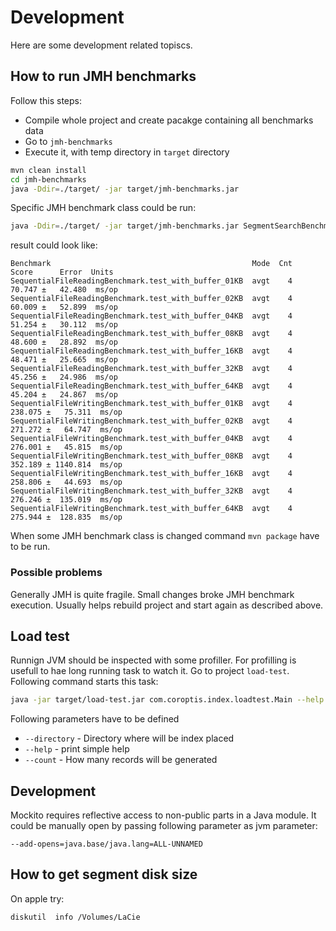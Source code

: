 # Development

Here are some development related topiscs.

## How to run JMH benchmarks

Follow this steps:
* Compile whole project and create pacakge containing all benchmarks data
* Go to `jmh-benchmarks`
* Execute it, with temp directory in `target` directory

```bash
mvn clean install
cd jmh-benchmarks
java -Ddir=./target/ -jar target/jmh-benchmarks.jar
```

Specific JMH benchmark class could be run:

```bash
java -Ddir=./target/ -jar target/jmh-benchmarks.jar SegmentSearchBenchmark
```

result could look like:

```
Benchmark                                             Mode  Cnt    Score      Error  Units
SequentialFileReadingBenchmark.test_with_buffer_01KB  avgt    4   70.747 ±   42.480  ms/op
SequentialFileReadingBenchmark.test_with_buffer_02KB  avgt    4   60.009 ±   52.899  ms/op
SequentialFileReadingBenchmark.test_with_buffer_04KB  avgt    4   51.254 ±   30.112  ms/op
SequentialFileReadingBenchmark.test_with_buffer_08KB  avgt    4   48.600 ±   28.892  ms/op
SequentialFileReadingBenchmark.test_with_buffer_16KB  avgt    4   48.471 ±   25.665  ms/op
SequentialFileReadingBenchmark.test_with_buffer_32KB  avgt    4   45.256 ±   24.986  ms/op
SequentialFileReadingBenchmark.test_with_buffer_64KB  avgt    4   45.204 ±   24.867  ms/op
SequentialFileWritingBenchmark.test_with_buffer_01KB  avgt    4  238.075 ±   75.311  ms/op
SequentialFileWritingBenchmark.test_with_buffer_02KB  avgt    4  271.272 ±   64.747  ms/op
SequentialFileWritingBenchmark.test_with_buffer_04KB  avgt    4  276.001 ±   45.815  ms/op
SequentialFileWritingBenchmark.test_with_buffer_08KB  avgt    4  352.189 ± 1140.814  ms/op
SequentialFileWritingBenchmark.test_with_buffer_16KB  avgt    4  258.806 ±   44.693  ms/op
SequentialFileWritingBenchmark.test_with_buffer_32KB  avgt    4  276.246 ±  135.019  ms/op
SequentialFileWritingBenchmark.test_with_buffer_64KB  avgt    4  275.944 ±  128.835  ms/op
```

When some JMH benchmark class is changed command `mvn package` have to be run.

### Possible problems

Generally JMH is quite fragile. Small changes broke JMH benchmark execution. Usually helps rebuild project and start again as described above.

## Load test

Runnign JVM should be inspected with some profiller. For profilling is usefull to hae long running task to watch it. Go to project `load-test`. Following command starts this task:

```bash
java -jar target/load-test.jar com.coroptis.index.loadtest.Main --help
```

Following parameters have to be defined

* `--directory` - Directory where will be index placed
* `--help` - print simple help
* `--count` - How many records will be generated

## Development

Mockito requires reflective access to non-public parts in a Java module. It could be manually open by passing following parameter as jvm parameter:

```
--add-opens=java.base/java.lang=ALL-UNNAMED
```



## How to get segment disk size

On apple try:

```
diskutil  info /Volumes/LaCie
```
